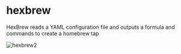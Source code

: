 # hexbrew
HexBrew reads a YAML configuration file and outputs a formula and commands to create a homebrew tap

![hexbrew2](https://github.com/user-attachments/assets/9324da73-d9fd-49c9-ae41-09990dd17e53)
